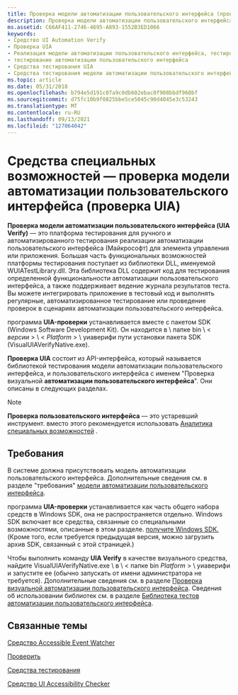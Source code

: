 ```yaml
---
title: Проверка модели автоматизации пользовательского интерфейса (проверка UIA)
description: Проверка модели автоматизации пользовательского интерфейса (UIA Verify) — это платформа тестирования для ручного и автоматизированного тестирования реализации автоматизации пользовательского интерфейса (Майкрософт) для элемента управления или приложения.
ms.assetid: C66AF411-2746-4695-A893-1552B3ED1066
keywords:
- Средство UI Automation Verify
- Проверка UIA
- Реализация модели автоматизации пользовательского интерфейса, тестирование
- тестирование автоматизации пользовательского интерфейса
- Средства тестирования UIA
- Средства тестирования модели автоматизации пользовательского интерфейса
ms.topic: article
ms.date: 05/31/2018
ms.openlocfilehash: b794e5d191c07a9c0db602ebac0f908bbdf960bf
ms.sourcegitcommit: d75fc10b9f0825bbe5ce5045c90d4045e3c53243
ms.translationtype: MT
ms.contentlocale: ru-RU
ms.lasthandoff: 09/13/2021
ms.locfileid: "127064042"
---
```

# <a name="accessibility-tools---ui-automation-verify-uia-verify"></a>Средства специальных возможностей — проверка модели автоматизации пользовательского интерфейса (проверка UIA)

**Проверка модели автоматизации пользовательского интерфейса (UIA Verify)** — это платформа тестирования для ручного и автоматизированного тестирования реализации автоматизации пользовательского интерфейса (Майкрософт) для элемента управления или приложения. Большая часть функциональных возможностей платформы тестирования поступает из библиотеки DLL, именуемой WUIATestLibrary.dll. Эта библиотека DLL содержит код для тестирования определенной функциональности автоматизации пользовательского интерфейса, а также поддерживает ведение журнала результатов теста. Вы можете интегрировать приложение в тестовый код и выполнять регулярные, автоматизированное тестирование или проведение проверок в сценариях автоматизации пользовательского интерфейса.

программа **UIA-проверки** устанавливается вместе с пакетом SDK (Windows Software Development Kit). Он находится в \\ папке bin \\ < *версии* > \\ < *Platform* > \\ уиаверифи пути установки пакета SDK (VisualUIAVerifyNative.exe).

**Проверка UIA** состоит из API-интерфейса, который называется библиотекой тестирования модели автоматизации пользовательского интерфейса, и пользовательского интерфейса с именем "Проверка визуальной **автоматизации пользовательского интерфейса**". Они описаны в следующих разделах.

> [!NOTE]
> **Проверка пользовательского интерфейса** — это устаревший инструмент. вместо этого рекомендуется использовать [Аналитика специальных возможностей](https://accessibilityinsights.io/) .

## <a name="requirements"></a>Требования

В системе должна присутствовать модель автоматизации пользовательского интерфейса. Дополнительные сведения см. в разделе "требования" [модели автоматизации пользовательского интерфейса](entry-uiauto-win32.md).

программа **UIA-проверки** устанавливается как часть общего набора средств в Windows SDK, она не распространяется отдельно. Windows SDK включает все средства, связанные со специальными возможностями, описанные в этом разделе. [получите Windows SDK.](https://developer.microsoft.com/) (Кроме того, если требуется предыдущая версия, можно загрузить архив SDK, связанный с этой страницей.)

Чтобы выполнить команду **UIA Verify** в качестве визуального средства, найдите VisualUIAVerifyNative.exe \\ в \\ < папке bin *Platform* > \\ уиаверифи и запустите ее (обычно запускать от имени администратора не требуется). Дополнительные сведения см. в разделе [Проверка визуальной автоматизации пользовательского интерфейса](visual-ui-automation-verify.md). Сведения об использовании библиотек см. в разделе [Библиотека тестов автоматизации пользовательского интерфейса](ui-automation-test-library.md).

## <a name="related-topics"></a>Связанные темы

<dl> <dt>

[Средство Accessible Event Watcher](accessible-event-watcher.md)
</dt> <dt>

[Проверить](inspect-objects.md)
</dt> <dt>

[Средства тестирования](testing-tools.md)
</dt> <dt>

[Средство UI Accessibility Checker](ui-accessibility-checker.md)
</dt> </dl>

 

 




